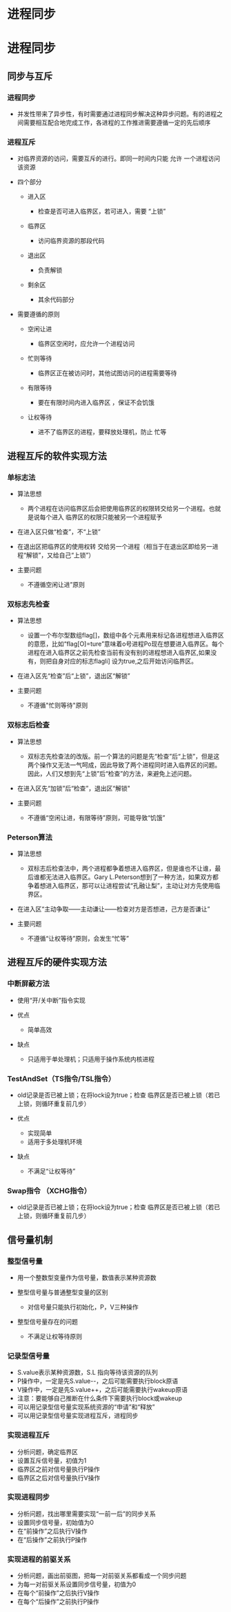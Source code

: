 # 进程同步

# 进程同步

## 同步与互斥

### 进程同步

- 并发性带来了异步性，有时需要通过进程同步解决这种异步问题。有的进程之间需要相互配合地完成工作，各进程的工作推进需要遵循一定的先后顺序

### 进程互斥

- 对临界资源的访问，需要互斥的进行。即同一时间内只能  允许 一个进程访问该资源
- 四个部分

  - 进入区

    - 检查是否可进入临界区，若可进入，需要 “上锁”
  - 临界区

    - 访问临界资源的那段代码
  - 退出区

    - 负责解锁
  - 剩余区

    - 其余代码部分
- 需要遵循的原则

  - 空闲让进

    - 临界区空闲时，应允许一个进程访问
  - 忙则等待

    - 临界区正在被访问时，其他试图访问的进程需要等待
  - 有限等待

    - 要在有限时间内进入临界区 ，保证不会饥饿
  - 让权等待

    - 进不了临界区的进程，要释放处理机，防止 忙等

## 进程互斥的软件实现方法

### 单标志法

- 算法思想

  - 两个进程在访问临界区后会把使用临界区的权限转交给另一个进程。也就是说每个进入 临界区的权限只能被另一个进程赋予
- 在进入区只做“检查”，不“上锁”
- 在退出区把临界区的使用权转 交给另一个进程（相当于在退出区即给另一进程“解锁”，又给自己“上锁”）
- 主要问题

  - 不遵循空闲让进”原则

### 双标志先检查

- 算法思想

  - 设置一个布尔型数组flag[]，数组中各个元素用来标记各进程想进入临界区的意愿，比如“flag[O]=ture”意味着o号进程Po现在想要进入临界区。每个进程在进入临界区之前先检查当前有没有别的进程想进入临界区,如果没有，则把自身对应的标志flagli] 设为true,之后开始访问临界区。
- 在进入区先“检查”后“上锁”，退出区“解锁”
- 主要问题

  - 不遵循"忙则等待"原则

### 双标志后检查

- 算法思想

  - 双标志先检查法的改版。前一个算法的问题是先“检查”后“上锁”，但是这两个操作又无法一气呵成，因此导致了两个进程同时进入临界区的问题。因此，人们又想到先“上锁”后“检查”的方法，来避免上述问题。
- 在进入区先“加锁”后“检查”，退出区“解锁"
- 主要问题

  - 不遵循“空闲让进，有限等待”原则，可能导致“饥饿”

### Peterson算法

- 算法思想

  - 双标志后检查法中，两个进程都争着想进入临界区，但是谁也不让谁，最后谁都无法进入临界区。Gary L.Peterson想到了一种方法，如果双方都争着想进入临界区，那可以让进程尝试“孔融让梨”，主动让对方先使用临界区。
- 在进入区“主动争取——主动谦让——检查对方是否想进，己方是否谦让”
- 主要问题

  - 不遵循“让权等待”原则，会发生“忙等”

## 进程互斥的硬件实现方法

### 中断屏蔽方法

- 使用“开/关中断”指令实现
- 优点

  - 简单高效
- 缺点

  - 只适用于单处理机；只适用于操作系统内核进程

### TestAndSet（TS指令/TSL指令）

- old记录是否已被上锁；在将lock设为true；检查 临界区是否已被上锁（若已上锁，则循环重复前几步）
- 优点

  - 实现简单
  - 适用于多处理机环境
- 缺点

  - 不满足“让权等待”

### Swap指令 （XCHG指令）

- old记录是否已被上锁；在将lock设为true；检查 临界区是否已被上锁（若已上锁，则循环重复前几步）

## 信号量机制

### 整型信号量

- 用一个整数型变量作为信号量，数值表示某种资源数
- 整型信号量与普通整型变量的区别

  - 对信号量只能执行初始化，P，V三种操作
- 整型信号量存在的问题

  - 不满足让权等待原则

### 记录型信号量

- S.value表示某种资源数，S.L 指向等待该资源的队列
- P操作中，一定是先S.value--，之后可能需要执行block原语
- V操作中，一定是先S.value++，之后可能需要执行wakeup原语
- 注意：要能够自己推断在什么条件下需要执行block或wakeup
- 可以用记录型信号量实现系统资源的“申请”和“释放”
- 可以用记录型信号量实现进程互斥，进程同步

### 实现进程互斥

- 分析问题，确定临界区
- 设置互斥信号量，初值为1
- 临界区之前对信号量执行P操作
- 临界区之后对信号量执行V操作

### 实现进程同步

- 分析问题，找出哪里需要实现“一前一后”的同步关系
- 设置同步信号量，初始值为0
- 在“前操作”之后执行V操作
- 在“后操作”之前执行P操作

### 实现进程的前驱关系

- 分析问题，画出前驱图，把每一对前驱关系都看成一个同步问题
- 为每一对前驱关系设置同步信号量，初值为0
- 在每个“前操作”之后执行V操作
- 在每个“后操作”之前执行P操作
